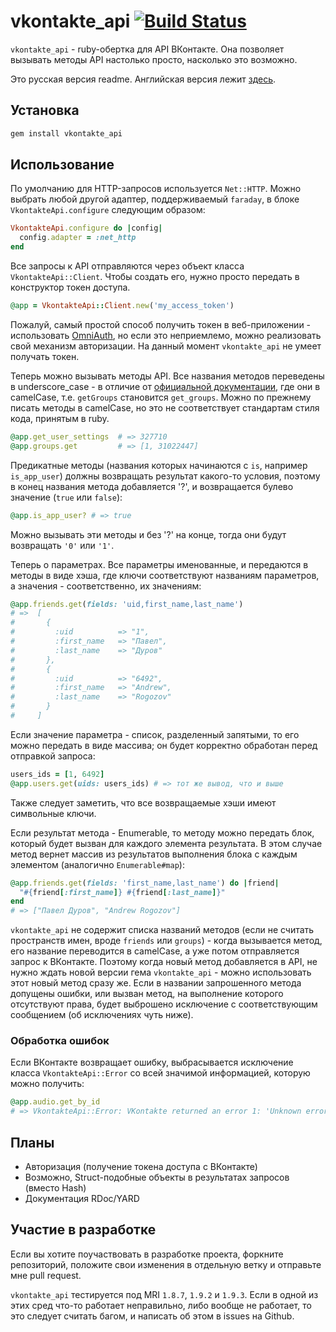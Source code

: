 # vkontakte_api [![Build Status](https://secure.travis-ci.org/7even/vkontakte_api.png)](http://travis-ci.org/7even/vkontakte_api)

`vkontakte_api` - ruby-обертка для API ВКонтакте. Она позволяет вызывать методы API настолько просто, насколько это возможно.

Это русская версия readme. Английская версия лежит [здесь](https://github.com/7even/vkontakte_api/blob/master/README.md).

## Установка

``` bash
gem install vkontakte_api
```

## Использование

По умолчанию для HTTP-запросов используется `Net::HTTP`. Можно выбрать любой другой адаптер, поддерживаемый `faraday`, в блоке `VkontakteApi.configure` следующим образом:

``` ruby
VkontakteApi.configure do |config|
  config.adapter = :net_http
end
```

Все запросы к API отправляются через объект класса `VkontakteApi::Client`. Чтобы создать его, нужно просто передать в конструктор токен доступа.

``` ruby
@app = VkontakteApi::Client.new('my_access_token')
```

Пожалуй, самый простой способ получить токен в веб-приложении - использовать [OmniAuth](https://github.com/intridea/omniauth), но если это неприемлемо, можно реализовать свой механизм авторизации. На данный момент `vkontakte_api` не умеет получать токен.

Теперь можно вызывать методы API. Все названия методов переведены в underscore_case - в отличие от [официальной документации](http://vk.com/developers.php?oid=-17680044&p=API_Method_Description), где они в camelCase, т.е. `getGroups` становится `get_groups`. Можно по прежнему писать методы в camelCase, но это не соответствует стандартам стиля кода, принятым в ruby.

``` ruby
@app.get_user_settings  # => 327710
@app.groups.get         # => [1, 31022447]
```

Предикатные методы (названия которых начинаются с `is`, например `is_app_user`) должны возвращать результат какого-то условия, поэтому в конец названия метода добавляется '?', и возвращается булево значение (`true` или `false`):

``` ruby
@app.is_app_user? # => true
```

Можно вызывать эти методы и без '?' на конце, тогда они будут возвращать `'0'` или `'1'`.

Теперь о параметрах. Все параметры именованные, и передаются в методы в виде хэша, где ключи соответствуют названиям параметров, а значения - соответственно, их значениям:

``` ruby
@app.friends.get(fields: 'uid,first_name,last_name')
# =>  [
#       {
#         :uid          => "1",
#         :first_name   => "Павел",
#         :last_name    => "Дуров"
#       },
#       {
#         :uid          => "6492",
#         :first_name   => "Andrew",
#         :last_name    => "Rogozov"
#       }
#     ]
```

Если значение параметра - список, разделенный запятыми, то его можно передать в виде массива; он будет корректно обработан перед отправкой запроса:

``` ruby
users_ids = [1, 6492]
@app.users.get(uids: users_ids) # => тот же вывод, что и выше
```

Также следует заметить, что все возвращаемые хэши имеют символьные ключи.

Если результат метода - Enumerable, то методу можно передать блок, который будет вызван для каждого элемента результата. В этом случае метод вернет массив из результатов выполнения блока с каждым элементом (аналогично `Enumerable#map`):

``` ruby
@app.friends.get(fields: 'first_name,last_name') do |friend|
  "#{friend[:first_name]} #{friend[:last_name]}"
end
# => ["Павел Дуров", "Andrew Rogozov"]
```

`vkontakte_api` не содержит списка названий методов (если не считать пространств имен, вроде `friends` или `groups`) - когда вызывается метод, его название переводится в camelCase, а уже потом отправляется запрос к ВКонтакте. Поэтому когда новый метод добавляется в API, не нужно ждать новой версии гема `vkontakte_api` - можно использовать этот новый метод сразу же. Если в названии запрошенного метода допущены ошибки, или вызван метод, на выполнение которого отсутствуют права, будет выброшено исключение с соответствующим сообщением (об исключениях чуть ниже).

### Обработка ошибок

Если ВКонтакте возвращает ошибку, выбрасывается исключение класса `VkontakteApi::Error` со всей значимой информацией, которую можно получить:

``` ruby
@app.audio.get_by_id
# => VkontakteApi::Error: VKontakte returned an error 1: 'Unknown error occured' after calling method 'audio.getById' with parameters {}.
```

## Планы

* Авторизация (получение токена доступа с ВКонтакте)
* Возможно, Struct-подобные объекты в результатах запросов (вместо Hash)
* Документация RDoc/YARD

## Участие в разработке

Если вы хотите поучаствовать в разработке проекта, форкните репозиторий, положите свои изменения в отдельную ветку и отправьте мне pull request.

`vkontakte_api` тестируется под MRI `1.8.7`, `1.9.2` и `1.9.3`. Если в одной из этих сред что-то работает неправильно, либо вообще не работает, то это следует считать багом, и написать об этом в issues на Github.
